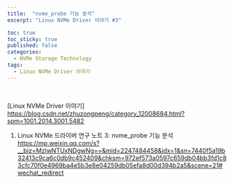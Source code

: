 ```yaml
---
title:  "nvme_probe 기능 분석"
excerpt: "Linux NVMe Driver 이야기 #3"

toc: true
toc_sticky: true
published: false
categories:
  - NVMe Storage Technology
tags:
  - Linux NVMe Driver 이야기
---
```


<br>

[Linux NVMe Driver 이야기] https://blog.csdn.net/zhuzongpeng/category_12008684.html?spm=1001.2014.3001.5482
1. Linux NVMe 드라이버 연구 노트 3: nvme_probe 기능 분석
https://mp.weixin.qq.com/s?__biz=MzIwNTUxNDgwNg==&mid=2247484458&idx=1&sn=7440f5a19b32413c9ca6c0db9c452409&chksm=972ef573a0597c659db04bb3fd1c83cfc70f0e4969ba4e5b3e8e04259db05efa8d00d394b2a5&scene=21#wechat_redirect
